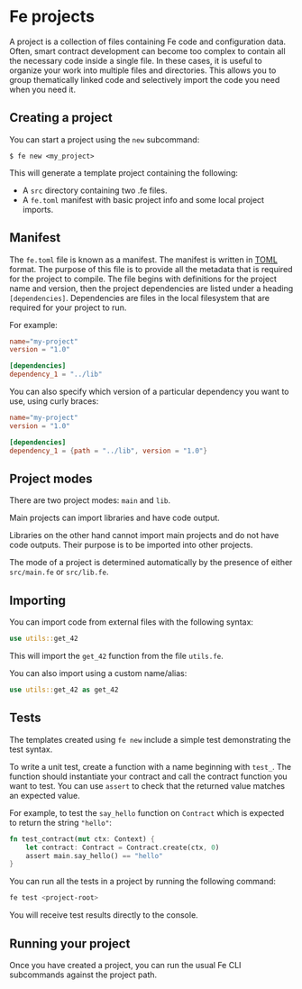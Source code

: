 # Fe projects

A project is a collection of files containing Fe code and configuration data. Often, smart contract development can become too complex to contain all the necessary code inside a single file. In these cases, it is useful to organize your work into multiple files and directories. This allows you to group thematically linked code and selectively import the code you need when you need it.

## Creating a project

You can start a project using the `new` subcommand:

`$ fe new <my_project>`

This will generate a template project containing the following:

- A `src` directory containing two .fe files.
- A `fe.toml` manifest with basic project info and some local project imports.

## Manifest

The `fe.toml` file is known as a manifest. The manifest is written in [TOML](https://toml.io/) format. The purpose of this file is to provide all the metadata that is required for the project to compile. The file begins with definitions for the project name and version, then the project dependencies are listed under a heading `[dependencies]`. Dependencies are files in the local filesystem that are required for your project to run.

For example:

```toml
name="my-project"
version = "1.0"

[dependencies]
dependency_1 = "../lib"
```

You can also specify which version of a particular dependency you want to use, using curly braces:

```toml
name="my-project"
version = "1.0"

[dependencies]
dependency_1 = {path = "../lib", version = "1.0"}
```

## Project modes

There are two project modes: `main` and `lib`. 

Main projects can import libraries and have code output. 

Libraries on the other hand cannot import main projects and do not have code outputs. Their purpose is to be imported into other projects.

The mode of a project is determined automatically by the presence of either `src/main.fe` or  `src/lib.fe`.

## Importing

You can import code from external files with the following syntax:

```rust
use utils::get_42
```

This will import the `get_42` function from the file `utils.fe`.

You can also import using a custom name/alias:

```rust
use utils::get_42 as get_42
```

## Tests

The templates created using `fe new` include a simple test demonstrating the test syntax.

To write a unit test, create a function with a name beginning with `test_`. The function should instantiate your contract and call the contract function you want to test. You can use `assert` to check that the returned value matches an expected value.

For example, to test the `say_hello` function on `Contract` which is expected to return the string `"hello"`:

```rust
fn test_contract(mut ctx: Context) {
    let contract: Contract = Contract.create(ctx, 0)
    assert main.say_hello() == "hello"
}
```

You can run all the tests in a project by running the following command:

```sh
fe test <project-root>
```

You will receive test results directly to the console.

## Running your project


Once you have created a project, you can run the usual Fe CLI subcommands against the project path.
